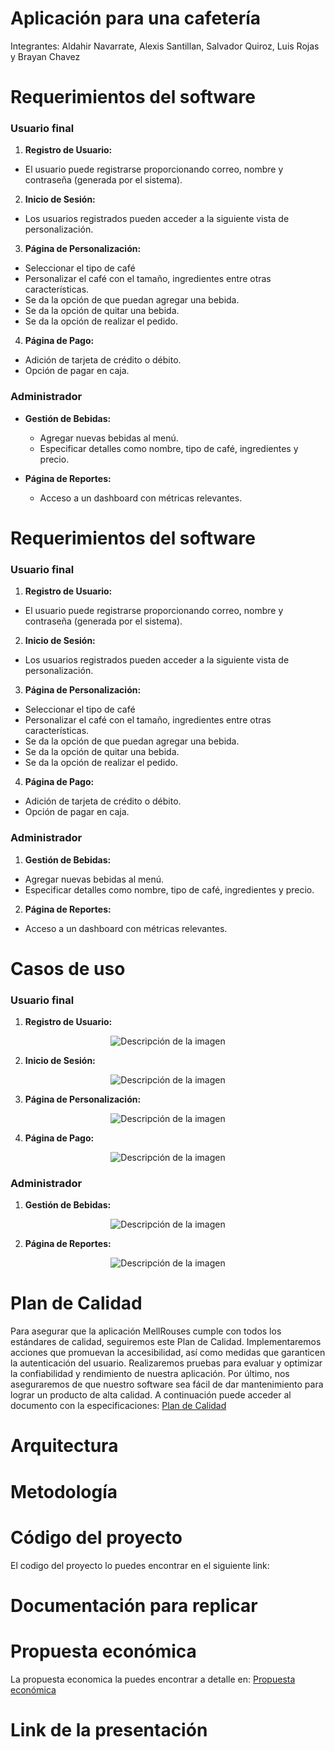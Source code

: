
# Aplicación para una cafetería

Integrantes: Aldahir Navarrate, Alexis Santillan, Salvador Quiroz, Luis Rojas y Brayan Chavez

# Requerimientos del software

### Usuario final

1. **Registro de Usuario:**
  - El usuario puede registrarse proporcionando correo, nombre y contraseña (generada por el sistema).

2. **Inicio de Sesión:**
  - Los usuarios registrados pueden acceder a la siguiente vista de personalización. 

3. **Página de Personalización:**
  - Seleccionar el tipo de café
- Personalizar el café con el tamaño, ingredientes entre otras características. 
- Se da la opción de que puedan agregar una bebida.
- Se da la opción de quitar una bebida.
- Se da la opción de realizar el pedido. 

4. **Página de Pago:**
  - Adición de tarjeta de crédito o débito.
  - Opción de pagar en caja.

### Administrador

- **Gestión de Bebidas:**
  - Agregar nuevas bebidas al menú.
  - Especificar detalles como nombre, tipo de café, ingredientes y precio.

- **Página de Reportes:**
  - Acceso a un dashboard con métricas relevantes.

# Requerimientos del software

### Usuario final

1. **Registro de Usuario:**
  - El usuario puede registrarse proporcionando correo, nombre y contraseña (generada por el sistema).

2. **Inicio de Sesión:**
  - Los usuarios registrados pueden acceder a la siguiente vista de personalización. 

3. **Página de Personalización:**
  - Seleccionar el tipo de café
- Personalizar el café con el tamaño, ingredientes entre otras características. 
- Se da la opción de que puedan agregar una bebida.
- Se da la opción de quitar una bebida.
- Se da la opción de realizar el pedido. 

4. **Página de Pago:**
  - Adición de tarjeta de crédito o débito.
  - Opción de pagar en caja.

### Administrador

1. **Gestión de Bebidas:**
  - Agregar nuevas bebidas al menú.
  - Especificar detalles como nombre, tipo de café, ingredientes y precio.

2. **Página de Reportes:**
  - Acceso a un dashboard con métricas relevantes.


# Casos de uso
### Usuario final

1. **Registro de Usuario:**

<p align="center">
  <img src="https://github.com/AldahirLopezNavarrete/Computer_engineering/blob/e806f3d6e3d9d5a0f107dc25e00e198f1012cb25/Software_Engineering/ProyectoFinal/RegistroUsuario.PNG" alt="Descripción de la imagen">
</p>

2. **Inicio de Sesión:**
<p align="center">
  <img src="https://github.com/AldahirLopezNavarrete/Computer_engineering/blob/fc034ce4ecffb281aaa81f0b3ae58bb9392f7b83/Software_Engineering/ProyectoFinal/InicioSesion.PNG" alt="Descripción de la imagen">
</p>

3. **Página de Personalización:**

<p align="center">
  <img src="https://github.com/AldahirLopezNavarrete/Computer_engineering/blob/8d14f693711186a4bda94587644db4650beb93a6/Software_Engineering/ProyectoFinal/BusquedaBebidas.PNG" alt="Descripción de la imagen">
</p>

4. **Página de Pago:**

<p align="center">
  <img src="https://github.com/AldahirLopezNavarrete/Computer_engineering/blob/8d14f693711186a4bda94587644db4650beb93a6/Software_Engineering/ProyectoFinal/Pago.PNG" alt="Descripción de la imagen">
</p>

### Administrador

1. **Gestión de Bebidas:**

<p align="center">
  <img src="https://github.com/AldahirLopezNavarrete/Computer_engineering/blob/8d14f693711186a4bda94587644db4650beb93a6/Software_Engineering/ProyectoFinal/GestionBebidas.PNG" alt="Descripción de la imagen">
</p>

2. **Página de Reportes:**
 <p align="center">
  <img src="https://github.com/AldahirLopezNavarrete/Computer_engineering/blob/8d14f693711186a4bda94587644db4650beb93a6/Software_Engineering/ProyectoFinal/Reportes.PNG" alt="Descripción de la imagen">
</p>

# Plan de Calidad
Para asegurar que la aplicación MellRouses cumple con todos los estándares de calidad, seguiremos este Plan de Calidad. Implementaremos acciones que promuevan la accesibilidad, así como medidas que garanticen la autenticación del usuario. Realizaremos pruebas para evaluar y optimizar la confiabilidad y rendimiento de nuestra aplicación. Por último, nos aseguraremos de que nuestro software sea fácil de dar mantenimiento para lograr un producto de alta calidad. A continuación puede acceder al documento con la especificaciones: [Plan de Calidad](https://github.com/AldahirLopezNavarrete/Computer_engineering/blob/8f6fa2bba5886363fd4f78ae78b5dbaaf03edb99/Software_Engineering/ProyectoFinal/Plan%20de%20Calidad.md)

# Arquitectura

# Metodología

# Código del proyecto

El codigo del proyecto lo puedes encontrar en el siguiente link: 

# Documentación para replicar


# Propuesta económica

La propuesta economica la puedes encontrar a detalle en: [Propuesta económica](https://github.com/AldahirLopezNavarrete/Computer_engineering/blob/6e2565917761488898be976c43c2e1de5a19b9cf/Software_Engineering/ProyectoFinal/CostosProyecto.xlsx)


# Link de la presentación
